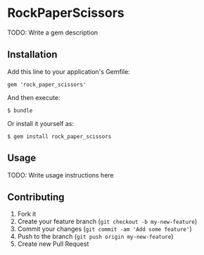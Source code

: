 # RockPaperScissors

TODO: Write a gem description

## Installation

Add this line to your application's Gemfile:

    gem 'rock_paper_scissors'

And then execute:

    $ bundle

Or install it yourself as:

    $ gem install rock_paper_scissors

## Usage

TODO: Write usage instructions here

## Contributing

1. Fork it
2. Create your feature branch (`git checkout -b my-new-feature`)
3. Commit your changes (`git commit -am 'Add some feature'`)
4. Push to the branch (`git push origin my-new-feature`)
5. Create new Pull Request
